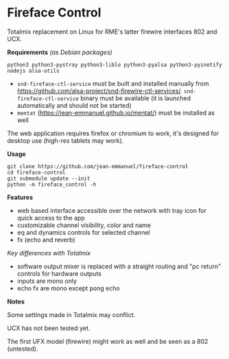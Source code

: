 # Fireface Control

Totalmix replacement on Linux for RME's latter firewire interfaces 802 and UCX.

**Requirements** *(as Debian packages)*

```
python3 python3-pystray python3-liblo python3-pyalsa python3-pyinotify nodejs alsa-utils
```

- `snd-fireface-ctl-service` must be built and installed manually from https://github.com/alsa-project/snd-firewire-ctl-services/. `snd-fireface-ctl-service` binary must be available (it is launched automatically and should not be started)
- `mentat` (https://jean-emmanuel.github.io/mentat/) must be installed as well

The web application requires firefox or chromium to work, it's designed for desktop use (high-res tablets may work).


**Usage**

```
git clone https://github.com/jean-emmanuel/fireface-control
cd fireface-control
git submodule update --init
python -m fireface_control -h
```

**Features**

- web based interface accessible over the network with tray icon for quick access to the app
- customizable channel visibility, color and name
- eq and dynamics controls for selected channel
- fx (echo and reverb)

*Key differences with Totalmix*

- software output mixer is replaced with a straight routing and "pc return" controls for hardware outputs
- inputs are mono only
- echo fx are mono except pong echo


**Notes**

Some settings made in Totalmix may conflict.

UCX has not been tested yet.

The first UFX model (firewire) might work as well and be seen as a 802 (untested).
